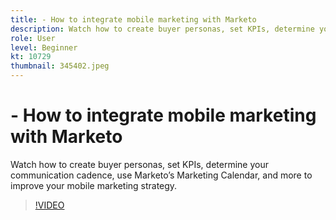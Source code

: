```yaml
---
title: - How to integrate mobile marketing with Marketo
description: Watch how to create buyer personas, set KPIs, determine your communication cadence, use Marketo’s Marketing Calendar, and more to improve your mobile marketing… (Descriptions should be between 60 and 160 characters)
role: User
level: Beginner
kt: 10729
thumbnail: 345402.jpeg
---
```


# - How to integrate mobile marketing with Marketo

Watch how to create buyer personas, set KPIs, determine your communication cadence, use Marketo’s Marketing Calendar, and more to improve your mobile marketing strategy.

>[!VIDEO](https://video.tv.adobe.com/v/345402/?quality=12&learn=on)
